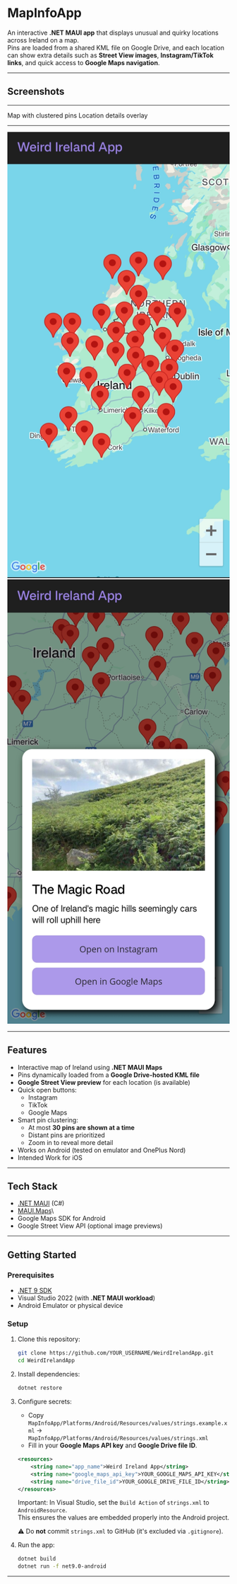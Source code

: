 # MapInfoApp

An interactive **.NET MAUI app** that displays unusual and quirky
locations across Ireland on a map.\
Pins are loaded from a shared KML file on Google Drive, and each
location can show extra details such as **Street View images**,
**Instagram/TikTok links**, and quick access to **Google Maps
navigation**.

------------------------------------------------------------------------

## Screenshots

  -----------------------------------------------------------------------------
  Map with clustered pins             Location details overlay
  ----------------------------------- -----------------------------------------
  ![Map](MapInfoApp/git_images/MapInfoScreenshot1.jpg)     ![Overlay](MapInfoApp/git_images/MapInfoScreenshot2.jpg)

  -----------------------------------------------------------------------------

## Features

-   Interactive map of Ireland using **.NET MAUI Maps**
-   Pins dynamically loaded from a **Google Drive-hosted KML file**
-   **Google Street View preview** for each location (is available)
-   Quick open buttons:
    -   Instagram
    -   TikTok
    -   Google Maps
-   Smart pin clustering:
    -   At most **30 pins are shown at a time**
    -   Distant pins are prioritized
    -   Zoom in to reveal more detail
-   Works on Android (tested on emulator and OnePlus Nord)
-   Intended Work for iOS

------------------------------------------------------------------------

## Tech Stack

-   [.NET MAUI](https://learn.microsoft.com/dotnet/maui/what-is-maui)
    (C#)
-   [MAUI.Maps](https://learn.microsoft.com/dotnet/maui/platform-integration/maps)\
-   Google Maps SDK for Android
-   Google Street View API (optional image previews)

------------------------------------------------------------------------

## Getting Started

### Prerequisites

-   [.NET 9 SDK](https://dotnet.microsoft.com/download)
-   Visual Studio 2022 (with **.NET MAUI workload**)
-   Android Emulator or physical device

### Setup

1.  Clone this repository:

    ``` bash
    git clone https://github.com/YOUR_USERNAME/WeirdIrelandApp.git
    cd WeirdIrelandApp
    ```

2.  Install dependencies:

    ``` bash
    dotnet restore
    ```

3.  Configure secrets:

    -   Copy
        `MapInfoApp/Platforms/Android/Resources/values/strings.example.xml`
        →\
        `MapInfoApp/Platforms/Android/Resources/values/strings.xml`
    -   Fill in your **Google Maps API key** and **Google Drive file
        ID**.

    ``` xml
    <resources>
        <string name="app_name">Weird Ireland App</string>
        <string name="google_maps_api_key">YOUR_GOOGLE_MAPS_API_KEY</string>
        <string name="drive_file_id">YOUR_GOOGLE_DRIVE_FILE_ID</string>
    </resources>
    ```

    Important: In Visual Studio, set the `Build Action` of `strings.xml`
    to `AndroidResource`.\
    This ensures the values are embedded properly into the Android
    project.

    ⚠️ Do **not** commit `strings.xml` to GitHub (it's excluded via
    `.gitignore`).

4.  Run the app:

    ``` bash
    dotnet build
    dotnet run -f net9.0-android
    ```

------------------------------------------------------------------------



